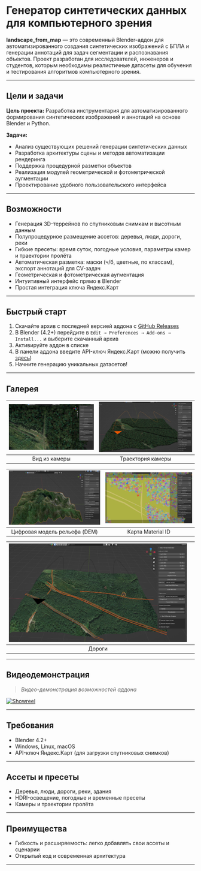 # Генератор синтетических данных для компьютерного зрения

**landscape_from_map** — это современный Blender-аддон для автоматизированного создания синтетических изображений с БПЛА и генерации аннотаций для задач сегментации и распознавания объектов. Проект разработан для исследователей, инженеров и студентов, которым необходимы реалистичные датасеты для обучения и тестирования алгоритмов компьютерного зрения.

---

## Цели и задачи

**Цель проекта:**
Разработка инструментария для автоматизированного формирования синтетических изображений и аннотаций на основе Blender и Python.

**Задачи:**
- Анализ существующих решений генерации синтетических данных
- Разработка архитектуры сцены и методов автоматизации рендеринга
- Поддержка процедурной разметки объектов
- Реализация модулей геометрической и фотометрической аугментации
- Проектирование удобного пользовательского интерфейса

---

## Возможности

- Генерация 3D-террейнов по спутниковым снимкам и высотным данным
- Полупроцедурное размещение ассетов: деревья, люди, дороги, реки
- Гибкие пресеты: время суток, погодные условия, параметры камер и траектории пролёта
- Автоматическая разметка: маски (ч/б, цветные, по классам), экспорт аннотаций для CV-задач
- Геометрическая и фотометрическая аугментация
- Интуитивный интерфейс прямо в Blender
- Простая интеграция ключа Яндекс.Карт

---

## Быстрый старт

1. Скачайте архив с последней версией аддона с [GitHub Releases](https://github.com/your-repo/releases)
2. В Blender (4.2+) перейдите в `Edit → Preferences → Add-ons → Install...` и выберите скачанный архив
3. Активируйте аддон в списке
4. В панели аддона введите API-ключ Яндекс.Карт (можно получить [здесь](https://developer.tech.yandex.ru/services))
5. Начните генерацию уникальных датасетов!

---

## Галерея


| ![Camera View](images/CameraView.jpg) | ![Camera Path](images/Cfmera%20Path.jpg) |
|:-------------------------------------:|:---------------------------------------:|
| Вид из камеры                         | Траектория камеры                       |

| ![DEM](images/DEM.jpg)                | ![Object Material](images/Object%20Material.jpg) |
|:-------------------------------------:|:-----------------------------------------------:|
| Цифровая модель рельефа (DEM)         | Карта Material ID                               |

| ![Roads](images/Roads.jpg)            |                                               |
|:-------------------------------------:|:---------------------------------------------:|
| Дороги                                |                                               |

---

## Видеодемонстрация

> _Видео-демонстрация возможностей аддона_

[![Showreel](docs/screenshots/showreel_placeholder.png)](https://youtu.be/your_showreel_link)

---

## Требования

- Blender 4.2+
- Windows, Linux, macOS
- API-ключ Яндекс.Карт (для загрузки спутниковых снимков)

---

## Ассеты и пресеты

- Деревья, люди, дороги, реки, здания
- HDRI-освещение, погодные и временные пресеты
- Камеры и траектории пролёта

---


## Преимущества

- Гибкость и расширяемость: легко добавлять свои ассеты и сценарии
- Открытый код и современная архитектура

---


